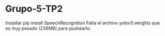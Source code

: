 # Grupo-5-TP2
Installar pip install SpeechRecognition
Falta el archivo yolov3.weights que es muy pesado (236MB) para pushearlo.
